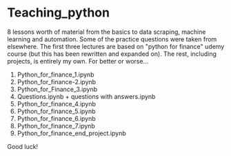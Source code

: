 # Teaching_python
8 lessons worth of material from the basics to data scraping, machine learning and automation.
Some of the practice questions were taken from elsewhere. 
The first three lectures are based on "python for finance" udemy course (but this has been rewritten and expanded on). 
The rest, including projects, is entirely my own. For better or worse...


1) Python_for_finance_1.ipynb
2) Python_for_finance-2.ipynb
3) Python_for_Finance_3.ipynb
4) Questions.ipynb     +     questions with answers.ipynb
5) Python_for_finance_4.ipynb
6) Python_for_finance_5.ipynb
7) Python_for_finance_6.ipynb
8) Python_for_finance_7.ipynb
9) Python_for_finance_end_project.ipynb

Good luck!
